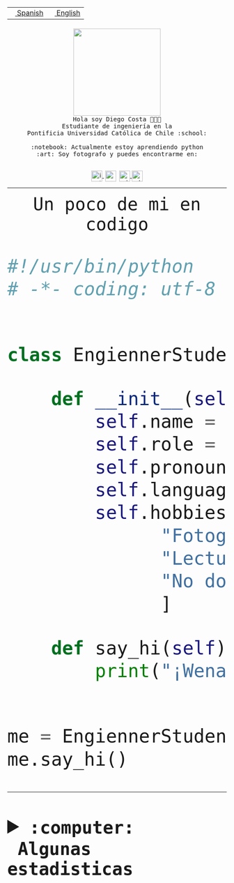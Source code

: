 <table border="0"  align="right">
 <tr><td><a href="README.md"><img src="https://upload.wikimedia.org/wikipedia/commons/thumb/8/89/Bandera_de_Espa%C3%B1a.svg/1200px-Bandera_de_Espa%C3%B1a.svg.png" height="10"> Spanish</a></td>
 <td><a href="README.en.md"><img src="https://upload.wikimedia.org/wikipedia/commons/a/a4/Flag_of_the_United_States.svg" height="10"> English</a></td></tr>
</table><br><br><br>


<p align="center">
  <img src="https://github.com/diegocostares/diegocostares/blob/main/Images/aaa2.gif?raw=true" height="200px">
  <br><samp>
    Hola soy Diego Costa 👨🏻‍💻<br>
    Estudiante de ingeniería en la <br>
    Pontificia Universidad Católica de Chile :school:<br>
  <br>
    :notebook: Actualmente estoy aprendiendo python <br>
    :art: Soy fotografo y puedes encontrarme en: <br>
  <br></samp>
  
</p>

<p align="center">
   <a href="https://instagram.com/diegocosta_no" target="blank">
    <img 
    align="center" src="https://cdn.jsdelivr.net/npm/simple-icons@3.0.1/icons/instagram.svg" alt="instagram" height="25px" width="25px" />
  </a>
  <a style="border: 3px solid; color: white;"href="https://t.me/diegocosta_no" target="blank">
  <img
  align="center" alt="Telegram" width="25px" src="https://icons-for-free.com/iconfiles/png/512/Telegram-1324888767380505522.png" />
</a>
<a href="https://api.whatsapp.com/send?phone=56971897835&text=Hola!" target="blank">
  <img
  align="center" alt="wtsp" width="25px" src="https://img.icons8.com/pastel-glyph/2x/whatsapp--v2.png" />
</a>
<a href="https://www.linkedin.com/in/diego-costa-786249213/" target="blank">
  <img
  align="center" alt="wtsp" width="25px" src="https://img.icons8.com/metro/452/linkedin.png" />
</a>

  </a>
</p>

---


<p align="center"><font size="25"><samp>Un poco de mi en codigo</samp></front></p>


```python
#!/usr/bin/python
# -*- coding: utf-8 -*-


class EngiennerStudent:

    def __init__(self):
        self.name = "Diego Costa"
        self.role = "Estudiante"
        self.pronouns = "he/him"
        self.language_spoken = ["es_CL", "en_US"]
        self.hobbies = [
              "Fotografia",
              "Lectura",
              "No dormir",
              ]

    def say_hi(self):
        print("¡Wena mundo!")


me = EngiennerStudent()
me.say_hi()
```
---
<details>
  <summary><b><samp>:computer: &nbsp;Algunas estadisticas</samp></b></summary>
  <br/></p>

<!--START_SECTION:waka-->
![Code Time](http://img.shields.io/badge/Code%20Time-772%20hrs%206%20mins-blue)

**Soy nocturno 🦉** 

```text
🌞 Mañana         7 commits       ░░░░░░░░░░░░░░░░░░░░░░░░░   01.07 % 
🌆 Día          198 commits       ███████░░░░░░░░░░░░░░░░░░   30.23 % 
🌃 Tarde        262 commits       ██████████░░░░░░░░░░░░░░░   40.00 % 
🌙 Noche        188 commits       ███████░░░░░░░░░░░░░░░░░░   28.70 % 

```
📅 **Soy más productivo los Miércoles** 

```text
Lunes           82 commits       ███░░░░░░░░░░░░░░░░░░░░░░   12.52 % 
Martes          74 commits       ██░░░░░░░░░░░░░░░░░░░░░░░   11.30 % 
Miércoles      142 commits       █████░░░░░░░░░░░░░░░░░░░░   21.68 % 
Jueves          82 commits       ███░░░░░░░░░░░░░░░░░░░░░░   12.52 % 
Viernes         57 commits       ██░░░░░░░░░░░░░░░░░░░░░░░   08.70 % 
Sábado          91 commits       ███░░░░░░░░░░░░░░░░░░░░░░   13.89 % 
Domingo        127 commits       ████░░░░░░░░░░░░░░░░░░░░░   19.39 % 

```


📊 **Esta semana me dediqué a** 

```text
🐱‍💻 Proyectos: 
Analisis de datos futbol 3 hrs 6 mins        ████████░░░░░░░░░░░░░░░░░   35.28 % 
scraper                  2 hrs 49 mins       ████████░░░░░░░░░░░░░░░░░   32.03 % 
Unknown Project          1 hr 11 mins        ███░░░░░░░░░░░░░░░░░░░░░░   13.48 % 
aa                       1 hr 3 mins         ███░░░░░░░░░░░░░░░░░░░░░░   11.95 % 
Documents                38 mins             █░░░░░░░░░░░░░░░░░░░░░░░░   07.25 % 

```


 Last Updated on 11/02/2023 06:25:37 UTC
<!--END_SECTION:waka-->
  
  

<p align="center"> <img src="https://github-readme-stats.vercel.app/api?username=diegocostares&show_icons=true&theme=ayu-mirage" alt="abhisheknaiidu" /></p>
 
</details>
